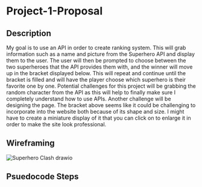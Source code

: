 # Project-1-Proposal

## Description
My goal is to use an API in order to create ranking system. This will grab information such as a name and picture from the Superhero API and display them to the user. The user will then be prompted to choose between the two superheroes that the API provides them with, and the winner will move up in the bracket displayed below. This will repeat and continue until the bracket is filled and will have the player choose which superhero is their favorite one by one.
Potential challenges for this project will be grabbing the random character from the API as this will help to finally make sure I completely understand how to use APIs. Another challenge will be designing the page. The bracket above seems like it could be challenging to incorporate into the website both because of its shape and size. I might have to create a miniature display of it that you can click on to enlarge it in order to make the site look professional. 

## Wireframing
![Superhero Clash drawio](https://github.com/AnthonyBattista02/Project-1-Proposal/assets/47795224/d74346ad-5b19-44c7-a8e4-a7ab039f3ec8)

## Psuedocode Steps
